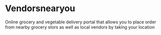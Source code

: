 # Vendorsnearyou
Online grocery and vegetable delivery portal that allows you to place order from nearby grocery stors as well as local vendors by taking your location 
